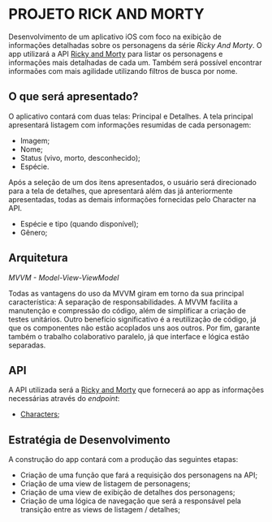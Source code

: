 # PROJETO RICK AND MORTY

Desenvolvimento de um aplicativo iOS com foco na exibição de informações detalhadas sobre os personagens da série _Ricky And Morty_. O app utilizará a API [Ricky and Morty](https://rickandmortyapi.com/documentation/) para listar os personagens e informações mais detalhadas de cada um. Também será possível encontrar informaões com mais agilidade utilizando filtros de busca por nome.

## O que será apresentado?

O aplicativo contará com duas telas: Principal e Detalhes.
A tela principal apresentará listagem com informações resumidas de cada personagem: 

- Imagem;
- Nome;
- Status (vivo, morto, desconhecido);
- Espécie. 

Após a seleção de um dos itens apresentados, o usuário será direcionado para a tela de detalhes, que apresentará além das já anteriormente apresentadas, todas as demais informações fornecidas pelo Character na API.

- Espécie e tipo (quando disponível);
- Gênero; 

## Arquitetura

_MVVM - Model-View-ViewModel_

Todas as vantagens do uso da MVVM giram em torno da sua principal característica: A separação de responsabilidades. A MVVM facilita a manutenção e compressão do código, além de simplificar a criação de testes unitários. Outro benefício significativo é a reutilização de código, já que os componentes não estão acoplados uns aos outros. Por fim, garante também o trabalho colaborativo paralelo, já que interface e lógica estão separadas. 

## API

A API utilizada será a [Ricky and Morty](https://rickandmortyapi.com/documentation/) que fornecerá ao app as informações necessárias através do _endpoint_:

- [Characters](https://rickandmortyapi.com/api/character);

## Estratégia de Desenvolvimento

A construção do app contará com a produção das seguintes etapas: 

- Criação de uma função que fará a requisição dos personagens na API;
- Criação de uma view de listagem de personagens;
- Criação de uma view de exibição de detalhes dos personagens;
- Criação de uma lógica de navegação que será a responsável pela transição entre as views de listagem / detalhes;
